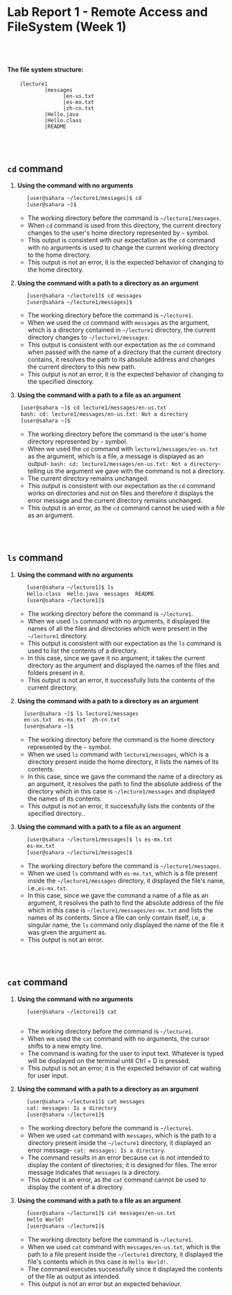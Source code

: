# Lab Report 1 - Remote Access and FileSystem (Week 1)
<br/><br/> 

 #### The file system structure:
  
        |lecture1
                |messages
                      |en-us.txt
                      |es-mx.txt
                      |zh-cn.txt
                |Hello.java
                |Hello.class
                |README
     
 <br/><br/>      
## `cd` command
1.  **Using the command with no arguments**
   
    ```bash
       [user@sahara ~/lecture1/messages]$ cd
       [user@sahara ~]$ 
    ```
     *  The working directory before the command is `~/lecture1/messages`.
     *  When `cd` command is used from this directory, the current directory changes to the user's home directory represented by `~` symbol.
     *  This output is consistent with our expectation as the `cd` command with no arguments is used to change the current working directory to the home directory.
     *  This output is not an error, it is the expected behavior of changing to the home directory.
    
    
2. **Using the command with a path to a directory as an argument**

    ```bash
       [user@sahara ~/lecture1]$ cd messages
       [user@sahara ~/lecture1/messages]$ 
    ```
    *  The working directory before the command is `~/lecture1`.
    *  When we used the `cd` command with `messages` as the argument, which is a directory contained in  `~/lecture1` directory, the current directory changes to `~/lecture1/messages`.
    *  This output is consistent with our expectation as the `cd` command when passed with the name of a directory that the current directory contains, it resolves the path to its absolute address and changes the current directory to this new path.
    *  This output is not an error, it is the expected behavior of changing to the specified directory.
    
3. **Using the command with a path to a file as an argument**

    ```bash
     [user@sahara ~]$ cd lecture1/messages/en-us.txt
     bash: cd: lecture1/messages/en-us.txt: Not a directory
     [user@sahara ~]$ 
    ```
     *  The working directory before the command is the user's home directory represented by `~` symbol.
     *  When we used the `cd` command with `lecture1/messages/en-us.txt` as the argument, which is a file, a message is displayed as an output- `bash: cd: lecture1/messages/en-us.txt: Not a directory`- telling us the argument we gave with the command is not a directory.
     *  The current directory remains unchanged.
     *  This output is consistent with our expectation as the `cd` command works on directories and not on files and therefore it displays the error message and the current directory remains unchanged.
     *  This output is an error, as the `cd` command cannot be used with a file as an argument.

<br/><br/>

## `ls` command
1.  **Using the command with no arguments**
   
    ```bash
       [user@sahara ~/lecture1]$ ls
       Hello.class  Hello.java  messages  README
       [user@sahara ~/lecture1]$ 
    ```
     *  The working directory before the command is `~/lecture1`.
     *  When we used `ls` command with no arguments, it displayed the names of all the files and directories which were present in the `~/lecture1` directory.
     *  This output is consistent with our expectation as the `ls` command is used to list the contents of a directory.
     *  In this case, since we gave it no argument, it takes the current directory as the argument and displayed the names of the files and folders present in it.
     *  This output is not an error, it successfully lists the contents of the current directory.

2. **Using the command with a path to a directory as an argument**
   
    ```bash
      [user@sahara ~]$ ls lecture1/messages
      en-us.txt  es-mx.txt  zh-cn.txt
      [user@sahara ~]$ 
    ```
     *  The working directory before the command is the home directory represented by the `~` symbol.
     *  When we used `ls` command with `lecture1/messages`, which is a directory present inside the home directory, it lists the names of its contents.
     *  In this case, since we gave the command the name of a directory as an argument, it resolves the path to find the absolute address of the directory which in this case is `~/lecture1/messages` and displayed the names of its contents.
     *   This output is not an error, it successfully lists the contents of the specified directory..

3. **Using the command with a path to a file as an argument**

    ```bash
       [user@sahara ~/lecture1/messages]$ ls es-mx.txt
       es-mx.txt
       [user@sahara ~/lecture1/messages]$ 
    ```
     *  The working directory before the command is `~/lecture1/messages`.
     *  When we used `ls` command with `es-mx.txt`, which is a file present inside the `~/lecture1/messages` directory, it displayed the file's name, i.e.,`es-mx.txt`.
     *  In this case, since we gave the command a name of a file as an argument, it resolves the path to find the absolute address of the file which in this case is `~/lecture1/messages/es-mx.txt` and lists the names of its contents. Since a file can only contain itself, i.e, a singular name, the `ls` command only displayed the name of the file it was given the argument as.
     *  This output is not an error.

<br/><br/>
## `cat` command
1.  **Using the command with no arguments**
   
    ```bash
       [user@sahara ~/lecture1]$ cat
       
    ```
     *  The working directory before the command is `~/lecture1`.
     *  When we used the `cat` command with no arguments, the cursor shifts to a new empty line.
     *  The command is waiting for the user to input text. Whatever is typed will be displayed on the terminal until Ctrl + D is pressed. 
     *  This output is not an error, it is the expected behavior of cat waiting for user input.

2. **Using the command with a path to a directory as an argument**
   
    ```bash
       [user@sahara ~/lecture1]$ cat messages
       cat: messages: Is a directory
       [user@sahara ~/lecture1]$ 
    ```
     *  The working directory before the command is `~/lecture1`.
     *  When we used `cat` command with `messages`, which is the path to a directory present inside the `~/lecture1` directory, it displayed an error message- `cat: messages: Is a directory`.
     *  The command results in an error because `cat` is not intended to display the content of directories; it is designed for files. The error message indicates that `messages` is a directory.
     *  This output is an error, as the `cat` command cannot be used to display the content of a directory.

3. **Using the command with a path to a file as an argument**

    ```bash
       [user@sahara ~/lecture1]$ cat messages/en-us.txt
       Hello World!
       [user@sahara ~/lecture1]$ 
    ```
     *  The working directory before the command is `~/lecture1`.
     *  When we used `cat` command with `messages/en-us.txt`, which is the path to a file present inside the `~/lecture1` directory, it displayed the file's contents which in this case is `Hello World!`.
     *  The command executes successfully since it displayed the contents of the file as output as intended.
     *  This output is not an error but an expected behaviour.
 
<br/><br/>
---




